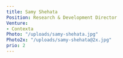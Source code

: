 ```yaml
---
title: Samy Shehata
Position: Research & Development Director
Venture:
- Contexta
Photo: "/uploads/samy-shehata.jpg"
Photo2x: "/uploads/samy-shehata@2x.jpg"
prio: 2
---
```


